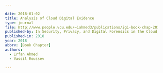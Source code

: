 ```yaml
---

date: 2018-01-02
title: Analysis of Cloud Digital Evidence
type: journal
file: http://www.people.vcu.edu/~iahmed3/publications/igi-book-chap-2017.pdf
published-by: In Security, Privacy, and Digital Forensics in the Cloud, L. Chen, and H. Takabi (Eds.) IGI Global
published-in: 2018
year: 2018
abbrv: [Book Chapter]
authors:
  - Irfan Ahmed
  - Vassil Roussev

---
```

